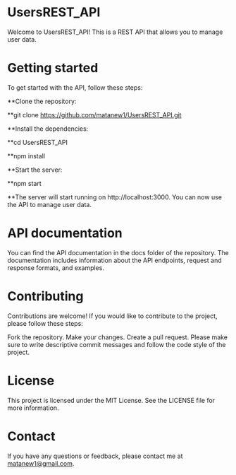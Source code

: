 # UsersREST_API
Welcome to UsersREST_API! This is a REST API that allows you to manage user data.

# Getting started
To get started with the API, follow these steps:

**Clone the repository:

**git clone https://github.com/matanew1/UsersREST_API.git

**Install the dependencies:

**cd UsersREST_API

**npm install

**Start the server:

**npm start

**The server will start running on http://localhost:3000. You can now use the API to manage user data.

# API documentation
You can find the API documentation in the docs folder of the repository. The documentation includes information about the API endpoints, request and response formats, and examples.

# Contributing
Contributions are welcome! If you would like to contribute to the project, please follow these steps:

Fork the repository.
Make your changes.
Create a pull request.
Please make sure to write descriptive commit messages and follow the code style of the project.

# License
This project is licensed under the MIT License. See the LICENSE file for more information.

# Contact
If you have any questions or feedback, please contact me at matanew1@gmail.com.
